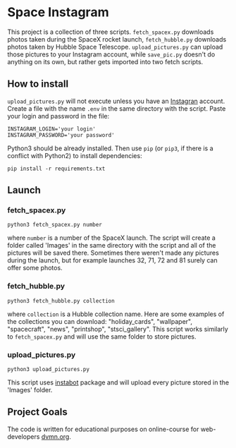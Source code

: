 # Space Instagram

This project is a collection of three scripts. `fetch_spacex.py` downloads photos taken during the SpaceX rocket launch, `fetch_hubble.py` downloads photos taken by Hubble Space Telescope. `upload_pictures.py` can upload those pictures to your Instagram account, while `save_pic.py` doesn't do anything on its own, but rather gets imported into two fetch scripts.

## How to install

`upload_pictures.py` will not execute unless you have an [Instagran](https://www.instagram.com) account. Create a file with the name `.env` in the same directory with the script. Paste your login and password in the file:
```
INSTAGRAM_LOGIN='your login'
INSTAGRAM_PASSWORD='your password'
```
Python3 should be already installed. 
Then use `pip` (or `pip3`, if there is a conflict with Python2) to install dependencies:
```
pip install -r requirements.txt
```

## Launch

### fetch_spacex.py

```
python3 fetch_spacex.py number
```
where `number` is a number of the SpaceX launch. The script will create a folder called 'Images' in the same directory with the script and all of the pictures will be saved there. Sometimes there weren't made any pictures during the launch, but for example launches 32, 71, 72 and 81 surely can offer some photos.

### fetch_hubble.py

```
python3 fetch_hubble.py collection
```
where `collection` is a Hubble collection name. Here are some examples of the collections you can download: "holiday_cards", "wallpaper", "spacecraft", "news", "printshop", "stsci_gallery". This script works similarly to `fetch_spacex.py` and will use the same folder to store pictures.

### upload_pictures.py

```
python3 upload_pictures.py
```
This script uses [instabot](https://github.com/instagrambot/instabot) package and will upload every picture stored in the 'Images' folder.

## Project Goals

The code is written for educational purposes on online-course for web-developers [dvmn.org](https://dvmn.org/).
